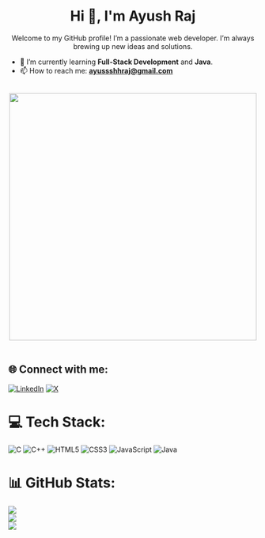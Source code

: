 <h1 align="center">Hi 👋, I'm Ayush Raj</h1>
<p align="center">Welcome to my GitHub profile! I’m a passionate web developer. I’m always brewing up new ideas and solutions.</p>

- 🌱 I’m currently learning **Full-Stack Development** and **Java**.
- 📫 How to reach me: **ayussshhraj@gmail.com**
<br> <br>

<p align="center"><img src="https://user-images.githubusercontent.com/74038190/225813708-98b745f2-7d22-48cf-9150-083f1b00d6c9.gif" width="500" align="center">
<br><br> </p>

 ## 🌐 Connect with me:
 [![LinkedIn](https://img.shields.io/badge/LinkedIn-%230077B5.svg?logo=linkedin&logoColor=white)](https://linkedin.com/in/ayusssh) [![X](https://img.shields.io/badge/X-black.svg?logo=X&logoColor=white)](https://x.com/Ayussshh_07)

# 💻 Tech Stack:
![C](https://img.shields.io/badge/c-%2300599C.svg?style=flat-square&logo=c&logoColor=white) ![C++](https://img.shields.io/badge/c++-%2300599C.svg?style=flat-square&logo=c%2B%2B&logoColor=white) ![HTML5](https://img.shields.io/badge/html5-%23E34F26.svg?style=flat-square&logo=html5&logoColor=white) ![CSS3](https://img.shields.io/badge/css3-%231572B6.svg?style=flat-square&logo=css3&logoColor=white) ![JavaScript](https://img.shields.io/badge/javascript-%23323330.svg?style=flat-square&logo=javascript&logoColor=%23F7DF1E) ![Java](https://img.shields.io/badge/java-%23ED8B00.svg?style=flat-square&logo=openjdk&logoColor=white)
# 📊 GitHub Stats:
![](https://github-readme-stats.vercel.app/api?username=Ayush-Raj-01&theme=transparent&hide_border=true&include_all_commits=false&count_private=false)<br/>
![](https://github-readme-streak-stats.herokuapp.com/?user=Ayush-Raj-01&theme=transparent&hide_border=true)<br/>
![](https://github-readme-stats.vercel.app/api/top-langs/?username=Ayush-Raj-01&theme=transparent&hide_border=true&include_all_commits=false&count_private=false&layout=compact)
